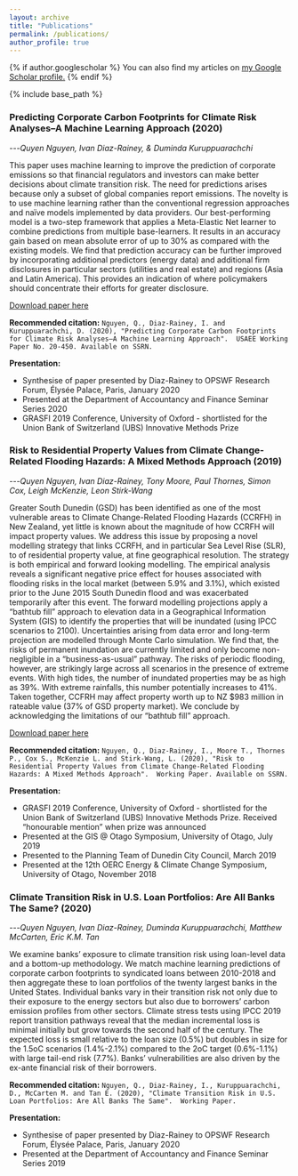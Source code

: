 ```yaml
---
layout: archive
title: "Publications"
permalink: /publications/
author_profile: true
---
```



{% if author.googlescholar %}
  You can also find my articles on <u><a href="{{author.googlescholar}}">my Google Scholar profile</a>.</u>
{% endif %}

{% include base_path %}

### Predicting Corporate Carbon Footprints for Climate Risk Analyses–A Machine Learning Approach (2020) ###
---<cite>Quyen Nguyen, Ivan Diaz-Rainey, & Duminda Kuruppuarachchi</cite>

This paper uses machine learning to improve the prediction of corporate emissions so that financial regulators and investors can make better decisions about climate transition risk. The need for predictions arises because only a subset of global companies report emissions. The novelty is to use machine learning rather than the conventional regression approaches and naïve models implemented by data providers. Our best-performing model is a two-step framework that applies a Meta-Elastic Net learner to combine predictions from multiple base-learners. It results in an accuracy gain based on mean absolute error of up to 30% as compared with the existing models. We find that prediction accuracy can be further improved by incorporating additional predictors (energy data) and additional firm disclosures in particular sectors (utilities and real estate) and regions (Asia and Latin America). This provides an indication of where policymakers should concentrate their efforts for greater disclosure.

[Download paper here](https://papers.ssrn.com/sol3/papers.cfm?abstract_id=3617175)

**Recommended citation:** `Nguyen, Q., Diaz-Rainey, I. and Kuruppuarachchi, D. (2020), "Predicting Corporate Carbon Footprints for Climate Risk Analyses–A Machine Learning Approach".  USAEE Working Paper No. 20-450. Available on SSRN.`

**Presentation:**
- Synthesise of paper presented by Diaz-Rainey to OPSWF Research Forum, Élysée Palace, Paris, January 2020
- Presented at the Department of Accountancy and Finance Seminar Series 2020
- GRASFI 2019 Conference, University of Oxford - shortlisted for the Union Bank of Switzerland (UBS) Innovative Methods Prize

### Risk to Residential Property Values from Climate Change-Related Flooding Hazards: A Mixed Methods Approach (2019) ###
---<cite>Quyen Nguyen, Ivan Diaz-Rainey, Tony Moore, Paul Thornes, Simon Cox, Leigh McKenzie, Leon Stirk-Wang</cite>

Greater South Dunedin (GSD) has been identified as one of the most vulnerable areas to Climate Change-Related Flooding Hazards (CCRFH) in New Zealand, yet little is known about the magnitude of how CCRFH will impact property values. We address this issue by proposing a novel modelling strategy that links CCRFH, and in particular Sea Level Rise (SLR), to of residential property value, at fine geographical resolution. The strategy is both empirical and forward looking modelling. The empirical analysis reveals a significant negative price effect for houses associated with flooding risks in the local market (between 5.9% and 3.1%), which existed prior to the June 2015 South Dunedin flood and was exacerbated temporarily after this event. The forward modelling projections apply a “bathtub fill” approach to elevation data in a Geographical Information System (GIS) to identify the properties that will be inundated (using IPCC scenarios to 2100). Uncertainties arising from data error and long-term projection are modelled through Monte Carlo simulation. We find that, the risks of permanent inundation are currently limited and only become non-negligible in a “business-as-usual” pathway. The risks of periodic flooding, however, are strikingly large across all scenarios in the presence of extreme events. With high tides, the number of inundated properties may be as high as 39%. With extreme rainfalls, this number potentially increases to 41%. Taken together, CCFRH may affect property worth up to NZ $983 million in rateable value (37% of GSD property market). We conclude by acknowledging the limitations of our “bathtub fill” approach.

[Download paper here](https://papers.ssrn.com/sol3/papers.cfm?abstract_id=3489445)

**Recommended citation:** `Nguyen, Q., Diaz-Rainey, I., Moore T., Thornes P., Cox S., McKenzie L. and Stirk-Wang, L. (2020), "Risk to Residential Property Values from Climate Change-Related Flooding Hazards: A Mixed Methods Approach".  Working Paper. Available on SSRN.`

**Presentation:**
- GRASFI 2019 Conference, University of Oxford - shortlisted for the Union Bank of Switzerland (UBS) Innovative Methods Prize. Received “honourable mention” when prize was announced
- Presented at the GIS @ Otago Symposium, University of Otago, July 2019 
- Presented to the Planning Team of Dunedin City Council, March 2019 
- Presented at the 12th OERC Energy & Climate Change Symposium, University of Otago, November 2018  


### Climate Transition Risk in U.S. Loan Portfolios: Are All Banks The Same? (2020) ###
---<cite>Quyen Nguyen, Ivan Diaz-Rainey, Duminda Kuruppuarachchi, Matthew McCarten, Eric K.M. Tan </cite>

We examine banks’ exposure to climate transition risk using loan-level data and a bottom-up methodology. We match machine learning predictions of corporate carbon footprints to syndicated loans between 2010-2018 and then aggregate these to loan portfolios of the twenty largest banks in the United States. Individual banks vary in their transition risk not only due to their exposure to the energy sectors but also due to borrowers’ carbon emission profiles from other sectors. Climate stress tests using IPCC 2019 report transition pathways reveal that the median incremental loss is minimal initially but grow towards the second half of the century. The expected loss is small relative to the loan size (0.5%) but doubles in size for the 1.5oC scenarios (1.4%-2.1%) compared to the 2oC target (0.6%-1.1%) with large tail-end risk (7.7%). Banks’ vulnerabilities are also driven by the ex-ante financial risk of their borrowers.

**Recommended citation:** `Nguyen, Q., Diaz-Rainey, I., Kuruppuarachchi, D., McCarten M. and Tan E. (2020), "Climate Transition Risk in U.S. Loan Portfolios: Are All Banks The Same".  Working Paper.`

**Presentation:**
- Synthesise of paper presented by Diaz-Rainey to OPSWF Research Forum, Élysée Palace, Paris, January 2020
- Presented at the Department of Accountancy and Finance Seminar Series 2019


